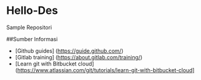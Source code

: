 # Hello-Des
Sample Repositori

##Sumber Informasi
- [Github guides] (https://guide.github.com/)
- [Gitlab training] (https://about.gitlab.com/training/)
- [Learn git with Bitbucket cloud] (https://www.atlassian.com/git/tutorials/learn-git-with-bitbucket-cloud]
